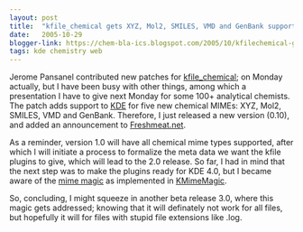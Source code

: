 ```yaml
---
layout: post
title:  "kfile_chemical gets XYZ, Mol2, SMILES, VMD and GenBank support"
date:   2005-10-29
blogger-link: https://chem-bla-ics.blogspot.com/2005/10/kfilechemical-gets-xyz-mol2-smiles-vmd.html
tags: kde chemistry web
---
```


Jerome Pansanel contributed new patches for [kfile_chemical](http://www.kde-apps.org/content/show.php?content=28995); on
Monday actually, but I have been busy with other things, among which a presentation I have to give next Monday for some 100+
analytical chemists. The patch adds support to [KDE](http://www.kde.org/) for five new chemical MIMEs: XYZ, Mol2, SMILES,
VMD and GenBank. Therefore, I just released a new version (0.10), and added an announcement to
[Freshmeat.net](http://freshmeat.net/projects/kfile_chemical/).

As a reminder, version 1.0 will have all chemical mime types supported, after which I will initiate a process to formalize
the meta data we want the kfile plugins to give, which will lead to the 2.0 release. So far, I had in mind that the next
step was to make the plugins ready for KDE 4.0, but I became aware of the [mime magic](http://developer.kde.org/documentation/library/kdeqt/kde3arch/mime.html)
as implemented in [KMimeMagic](http://developer.kde.org/documentation/library/3.1-api/classref/kio/KMimeMagic.html).

So, concluding, I might squeeze in another beta release 3.0, where this magic gets addressed; knowing that it will definately
not work for all files, but hopefully it will for files with stupid file extensions like .log.
